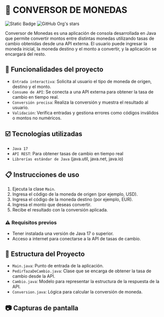 # :money_with_wings: CONVERSOR DE MONEDAS

![Static Badge](https://img.shields.io/badge/STATUS-FINALIZADO-green)
![GitHub Org's stars](https://img.shields.io/github/stars/YeissonSteven?style=social)

Conversor de Monedas es una aplicación de consola desarrollada en Java que permite convertir montos entre distintas monedas utilizando tasas de cambio obtenidas desde una API externa. El usuario puede ingresar la moneda inicial, la moneda destino y el monto a convertir, y la aplicación se encargará del resto.

## :hammer: Funcionalidades del proyecto

- `Entrada interactiva`: Solicita al usuario el tipo de moneda de origen, destino y el monto.
- `Consumo de API`: Se conecta a una API externa para obtener la tasa de cambio en tiempo real.
- `Conversión precisa`: Realiza la conversión y muestra el resultado al usuario.
- `Validación`: Verifica entradas y gestiona errores como códigos inválidos o montos no numéricos.

## :ballot_box_with_check: Tecnologías utilizadas

- `Java 17`
- `API REST`: Para obtener tasas de cambio en tiempo real
- `Librerías estándar de Java` (java.util, java.net, java.io)

## :clipboard: Instrucciones de uso

1. Ejecuta la clase `Main`.
2. Ingresa el código de la moneda de origen (por ejemplo, USD).
3. Ingresa el código de la moneda destino (por ejemplo, EUR).
4. Ingresa el monto que deseas convertir.
5. Recibe el resultado con la conversión aplicada.

### :warning: Requisitos previos

- Tener instalada una versión de Java 17 o superior.
- Acceso a internet para conectarse a la API de tasas de cambio.

## :file_folder: Estructura del Proyecto

- `Main.java`: Punto de entrada de la aplicación.
- `PedirTazaDeCambio.java`: Clase que se encarga de obtener la tasa de cambio desde la API.
- `Cambio.java`: Modelo para representar la estructura de la respuesta de la API.
- `Conversion.java`: Lógica para calcular la conversión de moneda.

## :camera: Capturas de pantalla

>